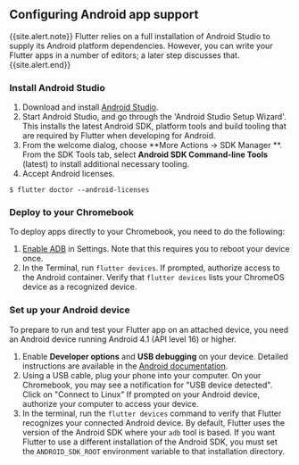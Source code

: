 ## Configuring Android app support

{{site.alert.note}}
  Flutter relies on a full installation of Android Studio to supply
  its Android platform dependencies. However, you can write your
  Flutter apps in a number of editors; a later step discusses that.
{{site.alert.end}}

### Install Android Studio

 1. Download and install [Android Studio]({{site.android-dev}}/studio/install#chrome-os).
 1. Start Android Studio, and go through the 'Android Studio Setup Wizard'.
    This installs the latest Android SDK, platform tools and build tooling
    that are required by Flutter when developing for Android.
 1. From the welcome dialog, choose **More Actions -> SDK Manager **.
    From the SDK Tools tab, select **Android SDK Command-line Tools** (latest) to
    install additional necessary tooling.
 1. Accept Android licenses.

 ```terminal
$ flutter doctor --android-licenses
```

### Deploy to your Chromebook

To deploy apps directly to your Chromebook, you need to do the following:

 1. [Enable ADB][] in Settings. Note that this requires you to reboot your
    device once.
 1. In the Terminal, run `flutter devices`. If prompted, authorize access to
    the Android container. Verify that `flutter devices` lists your ChromeOS
    device as a recognized device.

### Set up your Android device

To prepare to run and test your Flutter app on an attached device,
you need an Android device running Android 4.1 (API level 16) or higher.

 1. Enable **Developer options** and **USB debugging** on your device.
    Detailed instructions are available in the
    [Android documentation]({{site.android-dev}}/studio/debug/dev-options).
 1. Using a USB cable, plug your phone into your computer. On your Chromebook,
    you may see a notification for "USB device detected". Click on "Connect
    to Linux" If prompted on your Android device, authorize your computer
    to access your device.
 1. In the terminal, run the `flutter devices` command to verify that
    Flutter recognizes your connected Android device.  By default,
    Flutter uses the version of the Android SDK where your `adb`
    tool is based. If you want Flutter to use a different installation
    of the Android SDK, you must set the `ANDROID_SDK_ROOT` environment
    variable to that installation directory.

[Enable ADB]: https://support.google.com/chromebook/answer/9770692
